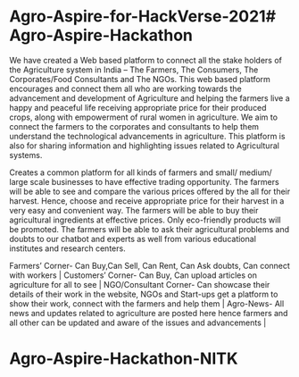 # Agro-Aspire-for-HackVerse-2021# Agro-Aspire-Hackathon







We have created a Web based platform to connect all the stake holders of the Agriculture system in India – The Farmers, The Consumers, The Corporates/Food Consultants and The NGOs. This web based platform encourages and connect them all who are working towards the advancement and development of Agriculture and helping the farmers live a happy and peaceful life receiving appropriate price for their produced crops, along with empowerment of rural women in agriculture. We aim to connect the farmers to the corporates and consultants to help them understand the technological advancements in agriculture. This platform is also for sharing information and highlighting issues related to Agricultural systems.

Creates a common platform for all kinds of farmers and small/ medium/ large scale businesses to have effective trading opportunity. The farmers will be able to see and compare the various prices offered by the all for their harvest. Hence, choose and receive appropriate price for their harvest in a very easy and convenient way. The farmers will be able to buy their agricultural ingredients at effective prices. Only eco-friendly products will be promoted.
The farmers will be able to ask their agricultural problems and doubts to our chatbot and experts as well from various educational institutes and research centers.

Farmers’ Corner- Can Buy,Can Sell, Can Rent, Can Ask doubts, Can connect with workers |
Customers’ Corner- Can Buy, Can upload articles on agriculture for all to see |
NGO/Consultant Corner- Can showcase their details of their work in the website, NGOs and Start-ups get a platform to show their work, connect with the farmers and help them |
Agro-News- All news and updates related to agriculture are posted here hence farmers and all other can be updated and aware of the issues and advancements |
# Agro-Aspire-Hackathon-NITK
